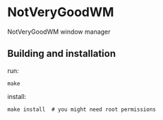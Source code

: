 # NotVeryGoodWM
NotVeryGoodWM window manager

## Building and installation

run:

    make

install:

    make install  # you might need root permissions
